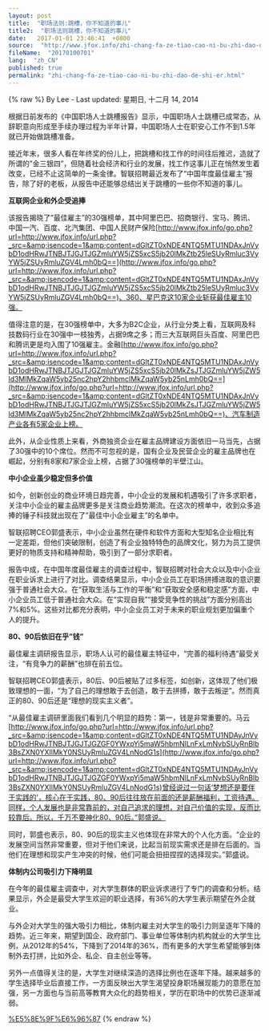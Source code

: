 ```yaml
---
layout: post
title:  "职场法则:跳槽，你不知道的事儿"
title2:  "职场法则跳槽，你不知道的事儿"
date:   2017-01-01 23:46:41  +0800
source:  "http://www.jfox.info/zhi-chang-fa-ze-tiao-cao-ni-bu-zhi-dao-de-shi-er.html"
fileName:  "20170100701"
lang:  "zh_CN"
published: true
permalink: "zhi-chang-fa-ze-tiao-cao-ni-bu-zhi-dao-de-shi-er.html"
---
```

{% raw %}
By Lee - Last updated: 星期日, 十二月 14, 2014

根据日前发布的《中国职场人士跳槽报告》显示，中国职场人士跳槽已成常态，从辞职意向形成至手续办理过程为半年计算，中国职场人士在职安心工作不到1.5年就已开始做跳槽准备。

接近年末，很多人看在年终奖的份儿上，把跳槽和找工作的时间往后推迟，造就了所谓的”金三银四”，但随着社会经济和行业的发展，找工作这事儿正在悄然发生着改变，已经不止这简单的一条金律。智联招聘最近发布了“中国年度最佳雇主”报告，除了好的老板，从报告中还能够总结出关于跳槽的一些你不知道的事儿。

**互联网企业和外企受追捧**

该报告揭晓了”最佳雇主”的30强榜单，其中阿里巴巴、招商银行、宝马、腾讯、中国一汽、百度、北汽集团、中国人民财产保险[http://www.jfox.info/go.php?url=http://www.jfox.info/url.php?_src=&amp;isencode=1&amp;content=dGltZT0xNDE4NTQ5MTU1NDAxJnVybD1odHRwJTNBJTJGJTJGZmluYW5jZS5xcS5jb20lMkZtb25leSUyRmluc3VyYW5jZSUyRmluZGV4Lmh0bQ==](http://www.jfox.info/go.php?url=http://www.jfox.info/url.php?_src=&amp;isencode=1&amp;content=dGltZT0xNDE4NTQ5MTU1NDAxJnVybD1odHRwJTNBJTJGJTJGZmluYW5jZS5xcS5jb20lMkZtb25leSUyRmluc3VyYW5jZSUyRmluZGV4Lmh0bQ==)、360、星巴克这10家企业斩获最佳雇主10强。

值得注意的是，在30强榜单中，大多为B2C企业，从行业分类上看，互联网及科技数码行业在30强中一枝独秀，占据9席之多；而三大互联网巨头百度、阿里巴巴和腾讯更是均入围了10强雇主。金融[http://www.jfox.info/go.php?url=http://www.jfox.info/url.php?_src=&amp;isencode=1&amp;content=dGltZT0xNDE4NTQ5MTU1NDAxJnVybD1odHRwJTNBJTJGJTJGZmluYW5jZS5xcS5jb20lMkZsJTJGZmluYW5jZW5ld3MlMkZqaW5yb25nc2hpY2hhbmclMkZqaW5yb25nLmh0bQ==](http://www.jfox.info/go.php?url=http://www.jfox.info/url.php?_src=&amp;isencode=1&amp;content=dGltZT0xNDE4NTQ5MTU1NDAxJnVybD1odHRwJTNBJTJGJTJGZmluYW5jZS5xcS5jb20lMkZsJTJGZmluYW5jZW5ld3MlMkZqaW5yb25nc2hpY2hhbmclMkZqaW5yb25nLmh0bQ==)、汽车制造产业各有5家企业上榜。

此外，从企业性质上来看，外商独资企业在雇主品牌建设方面依旧一马当先，占据了30强中的10个席位。然而不可忽视的是，国有企业及民营企业的雇主品牌也在崛起，分别有8家和7家企业上榜，占据了30强榜单的半壁江山。

**中小企业虽少稳定但多价值**

如今，创新创业的商业环境日趋完善，中小企业的发展和机遇吸引了许多求职者，关注中小企业的雇主品牌更多是关注商业趋势潮流。在这次的榜单中，收到众多追捧的锤子科技就出现在了”最佳中小企业雇主”的名单中。

智联招聘CEO郭盛表示，中小企业虽然在硬件和软件方面和大型知名企业相比有一定差距，但他们突破限制，创造了有企业独特特色的品牌文化，努力为员工提供更好的物质支持和精神帮助，吸引到了一部分求职者。

报告中成，在中国年度最佳雇主的调查过程中，智联招聘对社会大众以及中小企业在职业诉求上进行了对比。调查结果显示，中小企业员工在职场拼搏进取的意识要强于普通社会大众。在“获取生活与工作的平衡”和“获取安全感和稳定感”方面，中小企业员工低于普通社会大众。在“实现自我”“接受竞争性的挑战”方面分别高出7%和5%。这些对比都充分表明，中小企业员工对于未来的职业规划更加偏重个人的提升。

**80、90后依旧在乎”钱”**

最佳雇主调研报告显示，职场人认可的最佳雇主特征中，“完善的福利待遇”最受关注，“有竞争力的薪酬”也排在前五位。

智联招聘CEO郭盛表示，80后、90后被贴了过多标签，如创新，这体现了他们极致理想的一面，“为了自己的理想敢于去创造，敢于去拼搏，敢于去叛逆”。然而真正的80、90后还是“理想的现实主义者”。

“从最佳雇主调研里面我们看到几个明显的趋势：第一，钱是非常重要的。马云[http://www.jfox.info/go.php?url=http://www.jfox.info/url.php?_src=&amp;isencode=1&amp;content=dGltZT0xNDE4NTQ5MTU1NDAyJnVybD1odHRwJTNBJTJGJTJGZGF0YWxpYi5maW5hbmNlLnFxLmNvbSUyRnBlb3BsZXN0YXIlMkY0NSUyRmluZGV4LnNodG1s](http://www.jfox.info/go.php?url=http://www.jfox.info/url.php?_src=&amp;isencode=1&amp;content=dGltZT0xNDE4NTQ5MTU1NDAyJnVybD1odHRwJTNBJTJGJTJGZGF0YWxpYi5maW5hbmNlLnFxLmNvbSUyRnBlb3BsZXN0YXIlMkY0NSUyRmluZGV4LnNodG1s)曾经说过一句话‘梦想还是要伴于实践的’，核心在于实践，80、90后往往放在前面的还是薪酬福利，工资待遇。同样，个人发展也是非常靠前的，对自己追求的理想，对自己价值的实现，反而比较靠后。所以，千万不要神化80、90后。”郭盛说。

同时，郭盛也表示，80、90后的现实主义也体现在非常大的个人化方面。“企业的发展空间当然非常重要，但对于他们来说，比起当前现实需求还是排在后面的。当他们在理想和现实产生冲突的时候，他们可能会扭扭捏捏的选择现实。”郭盛说。

**体制内公司吸引力下降明显**

在今年的最佳雇主调查中，对大学生群体的职业诉求进行了专门的调查和分析。结果显示，外企是最受大学生欢迎的职业选择，有36%的大学生表示期望在外企就业。

与外企对大学生的强大吸引力相比，体制内雇主对大学生的吸引力则呈逐年下降的趋势。近三年来，期望到国企、政府部门、事业单位等体制内机构就业的大学生比例，从2012年的54%，下降到了2014年的36%，而有更多的大学生希望能够到体制外去打拼，比如外企、私企、自主创业等等。

另外一点值得关注的是，大学生对继续深造的选择比例也在逐年下降。越来越多的学生选择毕业后直接工作，一方面反映出大学生渴望投身职场展现能力的意愿在加强，另一方面也与当前高等教育大众化的趋势相关，学历在职场中的优势已逐渐减弱。

[%E5%8E%9F%E6%96%87](http://www.jfox.info/go.php?url=http://www.jfox.info/url.php?_v=v4&amp;_src=&amp;isencode=1&amp;content=dGltZT0xNDE4NTQ5MTU1NDAyJnVybD1odHRwJTNBJTJGJTJGZmluYW5jZS5xcS5jb20lMkZhJTJGMjAxNDEyMTQlMkYwMTM2MTguaHRtJTNGcGd2X3JlZiUzRGFpbzIwMTIlMjZwdGxhbmclM0QyMDUy)
{% endraw %}